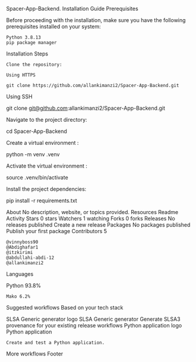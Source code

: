 Spacer-App-Backend.
Installation Guide
Prerequisites

Before proceeding with the installation, make sure you have the following prerequisites installed on your system:

    Python 3.8.13
    pip package manager

Installation Steps

    Clone the repository:

    Using HTTPS

    git clone https://github.com/allankimanzi2/Spacer-App-Backend.git

Using SSH

git clone git@github.com:allankimanzi2/Spacer-App-Backend.git

Navigate to the project directory:

cd Spacer-App-Backend

Create a virtual environment :

python -m venv .venv

Activate the virtual environment :

source .venv/bin/activate

Install the project dependencies:

pip install -r requirements.txt

About
No description, website, or topics provided.
Resources
Readme
Activity
Stars
0 stars
Watchers
1 watching
Forks
0 forks
Releases
No releases published
Create a new release
Packages
No packages published
Publish your first package
Contributors 5

    @vinnyboss90
    @Abdighafar1
    @itzkirimi
    @abdullahi-abdi-12
    @allankimanzi2
    

Languages

Python 93.8%

    Mako 6.2% 

Suggested workflows
Based on your tech stack

   
SLSA Generic generator logo
SLSA Generic generator
Generate SLSA3 provenance for your existing release workflows
Python application logo
Python application

    Create and test a Python application.

More workflows
Footer

